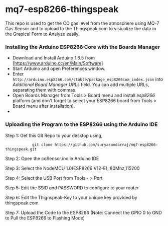 # mq7-esp8266-thingspeak

This repo is used to get the CO gas level from the atmosphere using MQ-7 Gas Sensor and to upload to the Thingspeak.com to visiualize the data in the Grapical Form to Analyze easily.

### Installing the Arduino ESP8266 Core with the Boards Manager ###

- Download and Install Arduino 1.6.5 from [https://www.arduino.cc/en/Main/Software]
- Start Arduino and open Preferences window.
- Enter ```http://arduino.esp8266.com/stable/package_esp8266com_index.json``` into *Additional Board Manager URLs* field. You can add multiple URLs, separating them with commas.
- Open Boards Manager from Tools > Board menu and install *esp8266* platform (and don't forget to select your ESP8266 board from Tools > Board menu after installation).
- 

### Uploading the Program to the ESP8266 using the Arduino IDE

Step 1: Get this Git Repo to your desktop using,

                git clone https://github.com/suryasundarraj/mq7-esp8266-thingspeak.git

Step 2: Open the coSensor.ino in Arduino IDE

Step 3: Select the NodeMCU 1.0(ESP8266 V12-E), 80Mhz,115200

Step 4: Select the USB Port from Tools - > Port

Step 5: Edit the SSID and PASSWORD to configure to your router

Step 6: Edit the Thignspeak-Key to your unique key provided by thingspeak.com

Step 7: Upload the Code to the ESP8266 (Note: Connect the GPIO 0 to GND to Pull the ESP8266 to Flashing Mode)
